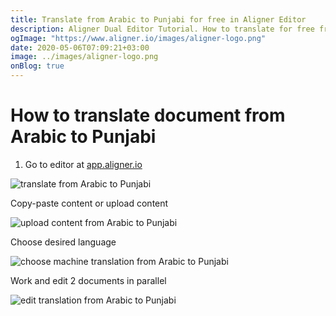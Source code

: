 ```yaml
---
title: Translate from Arabic to Punjabi for free in Aligner Editor
description: Aligner Dual Editor Tutorial. How to translate for free from Arabic to Punjabi. Aligner is multilingual document management platform. 
ogImage: "https://www.aligner.io/images/aligner-logo.png"
date: 2020-05-06T07:09:21+03:00
image: ../images/aligner-logo.png
onBlog: true
---
```


# How to translate document from Arabic to Punjabi

1. Go to editor at [app.aligner.io](https://app.aligner.io "Aligner App web page")

![translate from Arabic to Punjabi](../aligner-blank-editor.png "translate from Arabic to Punjabi")

Copy-paste content or upload content

![upload content from Arabic to Punjabi](../aligner-uploaded-document.png "upload content from Arabic to Punjabi")

Choose desired language

![choose machine translation from Arabic to Punjabi](../aligner-language-dropdown.png "choose machine translation from Arabic to Punjabi")

Work and edit 2 documents in parallel

![edit translation from Arabic to Punjabi](../aligner-double-sitded-editor.png "edit translation from Arabic to Punjabi")

